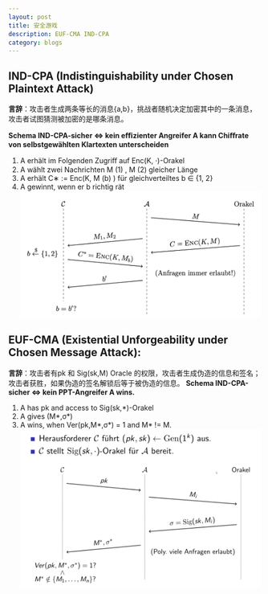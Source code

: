 ```yaml
---
layout: post
title: 安全游戏
description: EUF-CMA IND-CPA
category: blogs
---
```

## IND-CPA (Indistinguishability under Chosen Plaintext Attack)
**言辞**：攻击者生成两条等长的消息{a,b}，挑战者随机决定加密其中的一条消息，攻击者试图猜测被加密的是哪条消息。

**Schema IND-CPA-sicher ⇔ kein eﬃzienter Angreifer A kann Chiﬀrate von selbstgewählten Klartexten unterscheiden**
1. A erhält im Folgenden Zugriﬀ auf Enc(K, ·)-Orakel
2. A wählt zwei Nachrichten M (1) , M (2) gleicher Länge 
3. A erhält C∗ := Enc(K, M (b) ) für gleichverteiltes b ∈ {1, 2} 
4. A gewinnt, wenn er b richtig rät
![alt text](/resources/postImage/SecurityGames/Screenshot&#32;2019-07-26&#32;at&#32;00.49.53.png)

## EUF-CMA (Existential Unforgeability under Chosen Message Attack):
**言辞**：攻击者有pk 和 Sig(sk,M) Oracle 的权限，攻击者生成伪造的信息和签名；攻击者获胜，如果伪造的签名解锁后等于被伪造的信息。
__Schema IND-CPA-sicher ⇔ kein PPT-Angreifer A wins.__
1. A has pk and access to Sig(sk,*)-Orakel
2. A gives (M*,σ*)
3. A wins, when Ver(pk,M*,σ*) = 1 and M* != M.
![alt text](/resources/postImage/SecurityGames/EUF-CMA.png)


[Yange]:    http://camscofie.github.io  "Yange"
